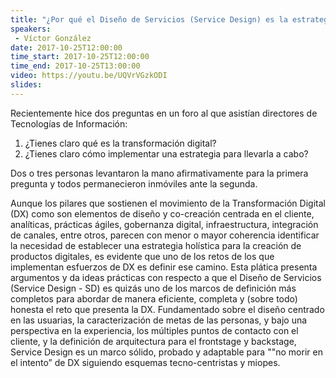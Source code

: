 ```yaml
---
title: "¿Por qué el Diseño de Servicios (Service Design) es la estrategia para una verdadera Transformación Digital?"
speakers:
 - Víctor González
date: 2017-10-25T12:00:00
time_start: 2017-10-25T12:00:00
time_end: 2017-10-25T13:00:00
video: https://youtu.be/UQVrVGzkODI
slides: 
---
```


<p>Recientemente hice dos preguntas en un foro al que asistían directores de Tecnologías de Información:</p>

<ol>
 <li>¿Tienes claro qué es la transformación digital?</li>
 <li>¿Tienes claro cómo implementar una estrategia para llevarla a cabo?</li>
</ol>

<p>Dos o tres personas levantaron la mano afirmativamente para la primera pregunta y todos permanecieron inmóviles ante la segunda.</p>

<p>Aunque los pilares que sostienen el movimiento de la Transformación Digital (DX) como son elementos de diseño y co-creación centrada en el cliente, analíticas, prácticas ágiles, gobernanza digital, infraestructura, integración de canales, entre otros, parecen con menor o mayor coherencia identificar la necesidad de establecer una estrategia holística para la creación de productos digitales, es evidente que uno de los retos de los que implementan esfuerzos de DX es definir ese camino. Esta plática presenta argumentos y da ideas prácticas con respecto a que el Diseño de Servicios (Service Design - SD) es quizás uno de los marcos de definición más completos para abordar de manera eficiente, completa y (sobre todo) honesta el reto que presenta la DX. Fundamentado sobre el diseño centrado en las usuarias, la caracterización de metas de las personas, y bajo una perspectiva en la experiencia, los múltiples puntos de contacto con el cliente, y la definición de arquitectura para el frontstage y backstage, Service Design es un marco sólido, probado y adaptable para ""no morir en el intento” de DX siguiendo esquemas tecno-centristas y miopes.</p>